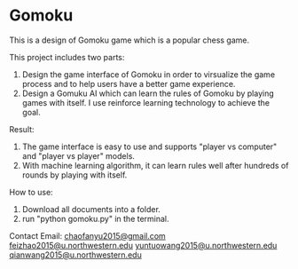 # Gomoku

This is a design of Gomoku game which is a popular chess game. 

This project includes two parts:
1. Design the game interface of Gomoku in order to virsualize the game process and to help users have a better game experience.
2. Design a Gomuku AI which can learn the rules of Gomoku by playing games with itself. I use reinforce learning technology to achieve the goal. 

Result:
1. The game interface is easy to use and supports "player vs computer" and "player vs player" models.
2. With machine learning algorithm, it can learn rules well after hundreds of rounds by playing with itself.

How to use:
1. Download all documents into a folder.
2. run "python gomoku.py" in the terminal.

Contact Email:
chaofanyu2015@gmail.com
feizhao2015@u.northwestern.edu
yuntuowang2015@u.northwestern.edu
qianwang2015@u.northwestern.edu
